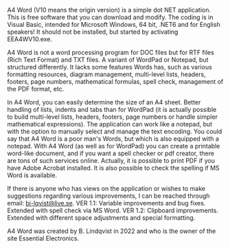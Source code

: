 A4 Word (V10 means the origin version) is a simple dot NET application. This is free software that you can download and modify. The coding is in Visual Basic, intended for Microsoft Windows, 64 bit, .NET6 and for English speakers! It should not be installed, but started by activating EEA4WV10.exe.

A4 Word is not a word processing program for DOC files but for RTF files (Rich Text Format) and TXT files. A variant of WordPad or Notepad, but structured differently. It lacks some features Words has, such as various formatting resources, diagram management, multi-level lists, headers, footers, page numbers, mathematical formulas, spell check, management of the PDF format, etc.

In A4 Word, you can easily determine the size of an A4 sheet. Better handling of lists, indents and tabs than for WordPad (it is actually possible to build multi-level lists, headers, footers, page numbers or handle simpler mathematical expressions). The application can work like a notepad, but with the option to manually select and manage the text encoding. You could say that A4 Word is a poor man's Words, but which is also equipped with a notepad. With A4 Word (as well as for WordPad) you can create a printable word-like document, and if you want a spell checker or pdf creator, there are tons of such services online. Actually, it is possible to print PDF if you have Adobe Acrobat installed. It is also possible to check the spelling if MS Word is available.

If there is anyone who has views on the application or wishes to make suggestions regarding various improvements, I can be reached through email: bi-lqvist@live.se. VER 1.1: Variable improvements and bug fixes. Extended with spell check via MS Word. VER 1.2: Clipboard improvements. Extended with different space adjustments and special formatting.

A4 Word was created by B. Lindqvist in 2022 and who is the owner of the site Essential Electronics.
